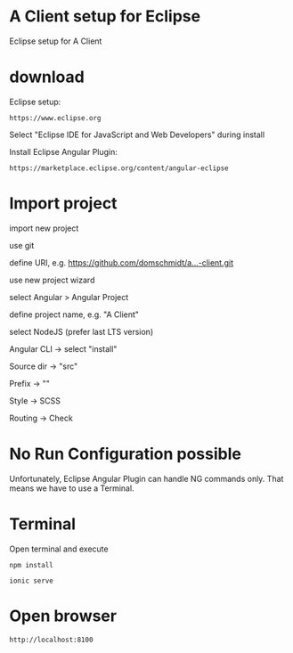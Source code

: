 # A Client setup for Eclipse
Eclipse setup for A Client

# download

Eclipse setup:

`https://www.eclipse.org`

Select "Eclipse IDE for JavaScript and Web Developers" during install

Install Eclipse Angular Plugin:

`https://marketplace.eclipse.org/content/angular-eclipse`

# Import project

import new project

use git

define URI, e.g. https://github.com/domschmidt/a...-client.git

use new project wizard

select Angular > Angular Project

define project name, e.g. "A Client"

select NodeJS (prefer last LTS version)

Angular CLI -> select "install"

Source dir -> "src"

Prefix -> ""

Style -> SCSS

Routing -> Check

# No Run Configuration possible
Unfortunately, Eclipse Angular Plugin can handle NG commands only. That means we have to use a Terminal.

# Terminal
Open terminal and execute

`npm install`

`ionic serve`

# Open browser

`http://localhost:8100`
